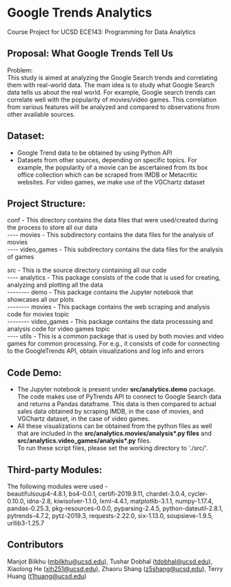 # Google Trends Analytics
Course Project for UCSD ECE143: Programming for Data Analytics

## Proposal: What Google Trends Tell Us

Problem: <br>
This study is aimed at analyzing the Google Search trends and correlating them with real-world data. The main idea is to study what Google Search data tells us about the real world. For example, Google search trends can correlate well with the popularity of movies/video games. This correlation from various features will be analyzed and compared to observations from other available sources. <br>

## Dataset:
- Google Trend data to be obtained by using Python API <br>
- Datasets from other sources, depending on specific topics. For example, the popularity of
a movie can be ascertained from its box office collection which can be scraped from IMDB or Metacritic websites. 
For video games, we make use of the VGChartz dataset <br>

## Project Structure:
conf - This directory contains the data files that were used/created during the process to store all our data <br>
---- movies - This subdirectory contains the data files for the analysis of movies <br>
---- video_games - This subdirectory contains the data files for the analysis of games <br>

src - This is the source directory containing all our code <br>
---- analytics - This package consists of the code that is used for creating, analyzing and plotting all the data <br>
-------- demo - This package contains the Jupyter notebook that showcases all our plots <br>
-------- movies - This package contains the web scraping and analysis code for movies topic <br>
-------- video_games - This package contains the data processsing and analysis code for video games topic <br>
---- utils - This is a common package that is used by both movies and video games for common processing. For e.g.,
			 it consists of code for connecting to the GoogleTrends  API, obtain visualizations and log info and errors <br>

## Code Demo:
- The Jupyter notebook is present under __src/analytics.demo__ package. The code makes use of PyTrends API to connect to Google 
Search data and returns a Pandas dataframe. This data is then compared to actual sales data obtained by scraping IMDB,
in the case of movies, and VGChartz dataset, in the case of video games. <br>
- All these visualizations can be obtained from the python files as well that are included in the __src/analytics.movies/analysis*.py files__ and __src/analytics.video_games/analysis*.py__ files. <br>
To run these script files, please set the working directory to './src/'. <br>

## Third-party Modules:
The following modules were used - <br>
beautifulsoup4-4.8.1, bs4-0.0.1, certifi-2019.9.11, chardet-3.0.4, cycler-0.10.0, idna-2.8, kiwisolver-1.1.0, lxml-4.4.1, matplotlib-3.1.1, numpy-1.17.4, pandas-0.25.3, pkg-resources-0.0.0, pyparsing-2.4.5, python-dateutil-2.8.1, pytrends-4.7.2, pytz-2019.3, requests-2.22.0, six-1.13.0, soupsieve-1.9.5, urllib3-1.25.7

## Contributors
Manjot Bilkhu (mbilkhu@ucsd.edu), Tushar Dobhal (tdobhal@ucsd.edu), Xiaolong He (xih251@ucsd.edu), 
Zhaoru Shang (z5shang@ucsd.edu), Terry Huang (t1huang@ucsd.edu)
